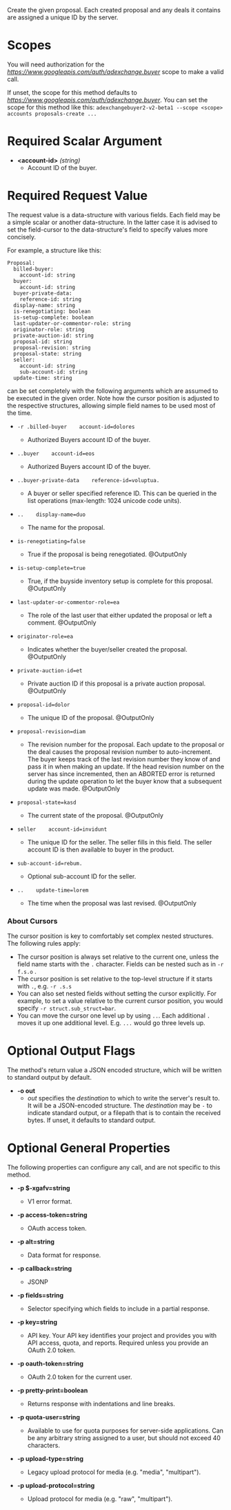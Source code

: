 Create the given proposal. Each created proposal and any deals it contains
are assigned a unique ID by the server.
# Scopes

You will need authorization for the *https://www.googleapis.com/auth/adexchange.buyer* scope to make a valid call.

If unset, the scope for this method defaults to *https://www.googleapis.com/auth/adexchange.buyer*.
You can set the scope for this method like this: `adexchangebuyer2-v2-beta1 --scope <scope> accounts proposals-create ...`
# Required Scalar Argument
* **&lt;account-id&gt;** *(string)*
    - Account ID of the buyer.
# Required Request Value

The request value is a data-structure with various fields. Each field may be a simple scalar or another data-structure.
In the latter case it is advised to set the field-cursor to the data-structure's field to specify values more concisely.

For example, a structure like this:
```
Proposal:
  billed-buyer:
    account-id: string
  buyer:
    account-id: string
  buyer-private-data:
    reference-id: string
  display-name: string
  is-renegotiating: boolean
  is-setup-complete: boolean
  last-updater-or-commentor-role: string
  originator-role: string
  private-auction-id: string
  proposal-id: string
  proposal-revision: string
  proposal-state: string
  seller:
    account-id: string
    sub-account-id: string
  update-time: string

```

can be set completely with the following arguments which are assumed to be executed in the given order. Note how the cursor position is adjusted to the respective structures, allowing simple field names to be used most of the time.

* `-r .billed-buyer    account-id=dolores`
    - Authorized Buyers account ID of the buyer.

* `..buyer    account-id=eos`
    - Authorized Buyers account ID of the buyer.

* `..buyer-private-data    reference-id=voluptua.`
    - A buyer or seller specified reference ID. This can be queried in the list
        operations (max-length: 1024 unicode code units).

* `..    display-name=duo`
    - The name for the proposal.
* `is-renegotiating=false`
    - True if the proposal is being renegotiated.
        @OutputOnly
* `is-setup-complete=true`
    - True, if the buyside inventory setup is complete for this proposal.
        @OutputOnly
* `last-updater-or-commentor-role=ea`
    - The role of the last user that either updated the proposal or left a
        comment.
        @OutputOnly
* `originator-role=ea`
    - Indicates whether the buyer/seller created the proposal.
        @OutputOnly
* `private-auction-id=et`
    - Private auction ID if this proposal is a private auction proposal.
        @OutputOnly
* `proposal-id=dolor`
    - The unique ID of the proposal.
        @OutputOnly
* `proposal-revision=diam`
    - The revision number for the proposal.
        Each update to the proposal or the deal causes the proposal revision number
        to auto-increment. The buyer keeps track of the last revision number they
        know of and pass it in when making an update. If the head revision number
        on the server has since incremented, then an ABORTED error is returned
        during the update operation to let the buyer know that a subsequent update
        was made.
        @OutputOnly
* `proposal-state=kasd`
    - The current state of the proposal.
        @OutputOnly
* `seller    account-id=invidunt`
    - The unique ID for the seller. The seller fills in this field.
        The seller account ID is then available to buyer in the product.
* `sub-account-id=rebum.`
    - Optional sub-account ID for the seller.

* `..    update-time=lorem`
    - The time when the proposal was last revised.
        @OutputOnly


### About Cursors

The cursor position is key to comfortably set complex nested structures. The following rules apply:

* The cursor position is always set relative to the current one, unless the field name starts with the `.` character. Fields can be nested such as in `-r f.s.o` .
* The cursor position is set relative to the top-level structure if it starts with `.`, e.g. `-r .s.s`
* You can also set nested fields without setting the cursor explicitly. For example, to set a value relative to the current cursor position, you would specify `-r struct.sub_struct=bar`.
* You can move the cursor one level up by using `..`. Each additional `.` moves it up one additional level. E.g. `...` would go three levels up.


# Optional Output Flags

The method's return value a JSON encoded structure, which will be written to standard output by default.

* **-o out**
    - *out* specifies the *destination* to which to write the server's result to.
      It will be a JSON-encoded structure.
      The *destination* may be `-` to indicate standard output, or a filepath that is to contain the received bytes.
      If unset, it defaults to standard output.
# Optional General Properties

The following properties can configure any call, and are not specific to this method.

* **-p $-xgafv=string**
    - V1 error format.

* **-p access-token=string**
    - OAuth access token.

* **-p alt=string**
    - Data format for response.

* **-p callback=string**
    - JSONP

* **-p fields=string**
    - Selector specifying which fields to include in a partial response.

* **-p key=string**
    - API key. Your API key identifies your project and provides you with API access, quota, and reports. Required unless you provide an OAuth 2.0 token.

* **-p oauth-token=string**
    - OAuth 2.0 token for the current user.

* **-p pretty-print=boolean**
    - Returns response with indentations and line breaks.

* **-p quota-user=string**
    - Available to use for quota purposes for server-side applications. Can be any arbitrary string assigned to a user, but should not exceed 40 characters.

* **-p upload-type=string**
    - Legacy upload protocol for media (e.g. &#34;media&#34;, &#34;multipart&#34;).

* **-p upload-protocol=string**
    - Upload protocol for media (e.g. &#34;raw&#34;, &#34;multipart&#34;).
